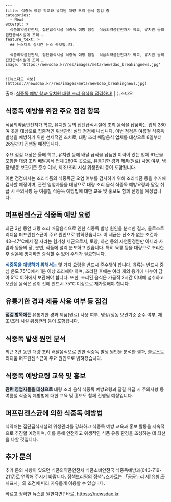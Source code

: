     ---
    title: 식중독 예방 학교와 유치원 대량 조리 음식 점검 중
    categories:
      - News
    excerpt: >
      식품의약품안전처, 집단급식시설 식중독 예방 점검  식품의약품안전처가 학교, 유치원 등의 집단급식시설에 조리 …
    feature_text: >
      ## 뉴스다오 실시간 뉴스 속보입니다.
    
      식품의약품안전처, 집단급식시설 식중독 예방 점검  식품의약품안전처가 학교, 유치원 등의 집단급식시설에 조리 …
    image: 'https://newsdao.kr/res/images/meta/newsdao_breakingnews.jpg'
    ---
    
    ![뉴스다오 속보](httpss://newsdao.kr/res/images/meta/newsdao_breakingnews.jpg)

<p>출처: <a href="httpss://newsdao.kr/4597" rel="dofollow">식중독 예방 학교·유치원 대량 조리 음식을 점검하다!</a> | 뉴스다오</p>

<h2 data-ke-size="size26">식중독 예방을 위한 주요 점검 항목</h2>
<p data-ke-size="size16">식품의약품안전처가 학교, 유치원 등의 집단급식시설에 조리 음식을 납품하는 업체 280여 곳을 대상으로 집중적인 위생관리 실태 점검에 나섭니다. 이번 점검은 여름철 식중독 발생을 예방하기 위한 선제적인 조치로, 대량 조리 배달음식 업체를 대상으로 8일부터 26일까지 진행될 예정입니다.</p>
<p data-ke-size="size16">주요 점검 대상은 올해 학교, 유치원 등에 배달 급식을 납품한 이력이 있는 업체 61곳을 포함한 대량 조리 배달음식 업체 280여 곳으로, 유통기한 경과 제품(원료) 사용 여부, 냉장/냉동 보관기준 준수 여부, 제조/조리 시설 위생관리 등이 포함됩니다.</p>
<p data-ke-size="size16">이번 점검에서는 조리식품의 식중독균 오염 여부를 검사하기 위해 조리식품 등을 수거해 검사할 예정이며, 관련 영업자들을 대상으로 대량 조리 음식 식중독 예방요령과 달걀 취급 시 주의사항 등 여름철 식중독 예방법에 대한 교육 및 홍보도 함께 진행될 예정입니다. </p>

<h2 data-ke-size="size26">퍼프린젠스균 식중독 예방 요령</h2>
<p data-ke-size="size16">최근 3년 동안 대량 조리 배달음식으로 인한 식중독 발생 원인을 분석한 결과, 클로스트리디움 퍼프린젠스균이 주요 원인으로 밝혀졌습니다. 이 세균은 산소가 없는 조건과 43~47℃에서 잘 자라는 혐기성 세균으로서, 토양, 하천 등의 자연환경뿐만 아니라 사람과 동물의 장, 분변, 식품에 널리 분포하고 있습니다. 특히 육류 등을 대량으로 조리한 후 실온에 방치하면 증식할 수 있어 주의가 필요합니다.</p>
<p data-ke-size="size16"><b><span style="color: #1a5490;">식중독을 예방하기 위해서는</span></b> 몇 가지 요령을 반드시 준수해야 합니다. 육류는 반드시 중심 온도 75℃에서 1분 이상 조리해야 하며, 조리한 후에는 여러 개의 용기에 나누어 담아 5℃ 이하에서 보관해야 합니다. 또한, 조리된 음식은 가급적 2시간 이내에 섭취하고 보관된 음식은 섭취 전에 반드시 75℃ 이상으로 재가열해야 합니다.</p>

<h2 data-ke-size="size26">유통기한 경과 제품 사용 여부 등 점검</h2>
<p data-ke-size="size16"><span style="background-color: #21538527;"><b>점검 항목에는</b></span> 유통기한 경과 제품(원료) 사용 여부, 냉장/냉동 보관기준 준수 여부, 제조/조리 시설 위생관리 등이 포함됩니다.</p>

<h2 data-ke-size="size26">식중독 발생 원인 분석</h2>
<p data-ke-size="size16">최근 3년 동안 대량 조리 배달음식으로 인한 식중독 발생 원인을 분석한 결과, 클로스트리디움 퍼프린젠스균이 주요 원인으로 밝혀졌습니다.</p>

<h2 data-ke-size="size26">식중독 예방요령 교육 및 홍보</h2>
<p data-ke-size="size16"><b><span style="background-color: #21538527;">관련 영업자들을 대상으로</span></b> 대량 조리 음식 식중독 예방요령과 달걀 취급 시 주의사항 등 여름철 식중독 예방법에 대한 교육 및 홍보도 함께 진행될 예정입니다.</p>

<h2 data-ke-size="size26">퍼프린젠스균에 의한 식중독 예방법</h2>
<p data-ke-size="size16">식약처는 집단급식시설의 위생관리를 강화하고 식중독 예방 교육과 홍보 활동을 지속적으로 추진할 예정이며, 이를 통해 안전하고 위생적인 식품 유통 환경을 조성하는 데 최선을 다할 것입니다.</p>

<h2 data-ke-size="size26">추가 문의</h2>
<p data-ke-size="size16">추가 문의 사항이 있으면 식품의약품안전처 식품소비안전국 식중독예방과(043-719-2117)로 연락해 주시기 바랍니다. 정책브리핑의 정책뉴스자료는 「공공누리 제1유형:출처표시」의 조건에 따라 자유롭게 이용할 수 있습니다.</p> 

빠르고 정확한 뉴스를 원한다면? 바로, <a href="httpss://newsdao.kr" rel="dofollow">httpss://newsdao.kr</a>


    